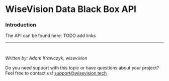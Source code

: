 
# WiseVision Data Black Box API


### Introduction

The API can be found here: TODO add links



---

#
_Written by: Adam Krawczyk, wisevision_ 

Do you need support with this topic or have questions about your project? Feel free to contact us! [support@wisevision.tech](mailto:support@wisevision.tech)
